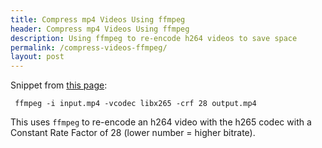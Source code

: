 ```yaml
---
title: Compress mp4 Videos Using ffmpeg
header: Compress mp4 Videos Using ffmpeg
description: Using ffmpeg to re-encode h264 videos to save space
permalink: /compress-videos-ffmpeg/
layout: post
---
```


Snippet from [this page](https://unix.stackexchange.com/questions/28803/how-can-i-reduce-a-videos-size-with-ffmpeg):

```
 ffmpeg -i input.mp4 -vcodec libx265 -crf 28 output.mp4
```

This uses `ffmpeg` to re-encode an h264 video with the h265 codec with a Constant Rate Factor of 28 (lower number = higher bitrate).